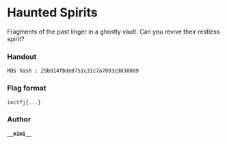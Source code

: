 # Haunted Spirits

Fragments of the past linger in a ghostly vault. Can you revive their restless spirit?

### Handout 

``` MD5 hash : 29b914fbde0751c31c7a7093c9030089  ```


### Flag format  

```
inctfj{...}
```


### Author 
**```__m1m1__```**